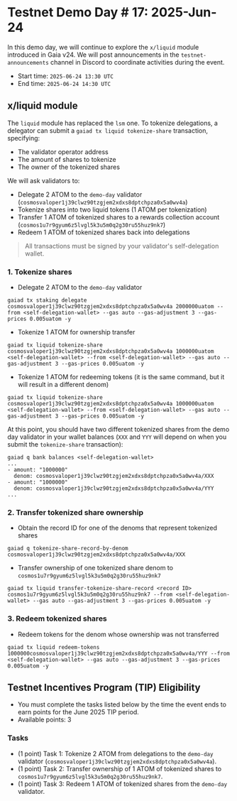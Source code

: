 # Testnet Demo Day # 17: 2025-Jun-24

In this demo day, we will continue to explore the `x/liquid` module introduced in Gaia v24.
We will post announcements in the `testnet-announcements` channel in Discord to coordinate activities during the event.

* Start time: `2025-06-24 13:30 UTC`
* End time: `2025-06-24 14:30 UTC`

## x/liquid module

The `liquid` module has replaced the `lsm` one. To tokenize delegations, a delegator can submit a `gaiad tx liquid tokenize-share` transaction, specifying:
* The validator operator address
* The amount of shares to tokenize
* The owner of the tokenized shares 

We will ask validators to:
- Delegate 2 ATOM to the `demo-day` validator (`cosmosvaloper1j39clwz90tzgjem2xdxs8dptchpza0x5a0wv4a`)
- Tokenize shares into two liquid tokens (1 ATOM per tokenization)
- Transfer 1 ATOM of tokenized shares to a rewards collection account (`cosmos1u7r9gyum6z5lvgl5k3u5m0q2g30ru55huz9nk7`)
- Redeem 1 ATOM of tokenized shares back into delegations

> All transactions must be signed by your validator's self-delegation wallet.

### 1. Tokenize shares

* Delegate 2 ATOM to the `demo-day` validator
```
gaiad tx staking delegate cosmosvaloper1j39clwz90tzgjem2xdxs8dptchpza0x5a0wv4a 2000000uatom --from <self-delegation-wallet> --gas auto --gas-adjustment 3 --gas-prices 0.005uatom -y
```
* Tokenize 1 ATOM for ownership transfer
```
gaiad tx liquid tokenize-share cosmosvaloper1j39clwz90tzgjem2xdxs8dptchpza0x5a0wv4a 1000000uatom <self-delegation-wallet> --from <self-delegation-wallet> --gas auto --gas-adjustment 3 --gas-prices 0.005uatom -y
```
* Tokenize 1 ATOM for redeeming tokens (it is the same command, but it will result in a different denom)
```
gaiad tx liquid tokenize-share cosmosvaloper1j39clwz90tzgjem2xdxs8dptchpza0x5a0wv4a 1000000uatom <self-delegation-wallet> --from <self-delegation-wallet> --gas auto --gas-adjustment 3 --gas-prices 0.005uatom -y
```

At this point, you should have two different tokenized shares from the demo day validator in your wallet balances (`XXX` and `YYY` will depend on when you submit the `tokenize-share` transaction):
```
gaiad q bank balances <self-delegation-wallet>
...
- amount: "1000000"
  denom: cosmosvaloper1j39clwz90tzgjem2xdxs8dptchpza0x5a0wv4a/XXX
- amount: "1000000"
  denom: cosmosvaloper1j39clwz90tzgjem2xdxs8dptchpza0x5a0wv4a/YYY
...
```

### 2. Transfer tokenized share ownership

* Obtain the record ID for one of the denoms that represent tokenized shares
```
gaiad q tokenize-share-record-by-denom cosmosvaloper1j39clwz90tzgjem2xdxs8dptchpza0x5a0wv4a/XXX
```

* Transfer ownership of one tokenized share denom to `cosmos1u7r9gyum6z5lvgl5k3u5m0q2g30ru55huz9nk7`
```
gaiad tx liquid transfer-tokenize-share-record <record ID> cosmos1u7r9gyum6z5lvgl5k3u5m0q2g30ru55huz9nk7 --from <self-delegation-wallet> --gas auto --gas-adjustment 3 --gas-prices 0.005uatom -y
```

### 3. Redeem tokenized shares

* Redeem tokens for the denom whose ownership was not transferred
```
gaiad tx liquid redeem-tokens 1000000cosmosvaloper1j39clwz90tzgjem2xdxs8dptchpza0x5a0wv4a/YYY --from <self-delegation-wallet> --gas auto --gas-adjustment 3 --gas-prices 0.005uatom -y
```

## Testnet Incentives Program (TIP) Eligibility

* You must complete the tasks listed below by the time the event ends to earn points for the June 2025 TIP period.
* Available points: 3

### Tasks

* (1 point) Task 1: Tokenize 2 ATOM from delegations to the `demo-day` validator (`cosmosvaloper1j39clwz90tzgjem2xdxs8dptchpza0x5a0wv4a`).
* (1 point) Task 2: Transfer ownership of 1 ATOM of tokenized shares to `cosmos1u7r9gyum6z5lvgl5k3u5m0q2g30ru55huz9nk7`.
* (1 point) Task 3: Redeem 1 ATOM of tokenized shares from the `demo-day` validator.

